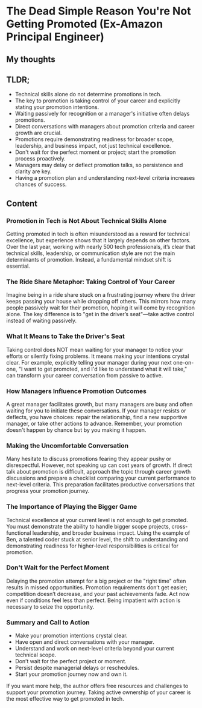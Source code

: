 # The Dead Simple Reason You're Not Getting Promoted (Ex-Amazon Principal Engineer)

## My thoughts

[my-thoughts]: #

## TLDR;

- Technical skills alone do not determine promotions in tech.
- The key to promotion is taking control of your career and explicitly stating your promotion intentions.
- Waiting passively for recognition or a manager's initiative often delays promotions.
- Direct conversations with managers about promotion criteria and career growth are crucial.
- Promotions require demonstrating readiness for broader scope, leadership, and business impact, not just technical excellence.
- Don't wait for the perfect moment or project; start the promotion process proactively.
- Managers may delay or deflect promotion talks, so persistence and clarity are key.
- Having a promotion plan and understanding next-level criteria increases chances of success.



## Content

### Promotion in Tech is Not About Technical Skills Alone
Getting promoted in tech is often misunderstood as a reward for technical excellence, but experience shows that it largely depends on other factors. Over the last year, working with nearly 500 tech professionals, it’s clear that technical skills, leadership, or communication style are not the main determinants of promotion. Instead, a fundamental mindset shift is essential.

### The Ride Share Metaphor: Taking Control of Your Career
Imagine being in a ride share stuck on a frustrating journey where the driver keeps passing your house while dropping off others. This mirrors how many people passively wait for their promotion, hoping it will come by recognition alone. The key difference is to "get in the driver’s seat"—take active control instead of waiting passively.

### What It Means to Take the Driver's Seat
Taking control does NOT mean waiting for your manager to notice your efforts or silently fixing problems. It means making your intentions crystal clear. For example, explicitly telling your manager during your next one-on-one, "I want to get promoted, and I'd like to understand what it will take," can transform your career conversation from passive to active.

### How Managers Influence Promotion Outcomes
A great manager facilitates growth, but many managers are busy and often waiting for you to initiate these conversations. If your manager resists or deflects, you have choices: repair the relationship, find a new supportive manager, or take other actions to advance. Remember, your promotion doesn't happen by chance but by you making it happen.

### Making the Uncomfortable Conversation
Many hesitate to discuss promotions fearing they appear pushy or disrespectful. However, not speaking up can cost years of growth. If direct talk about promotion is difficult, approach the topic through career growth discussions and prepare a checklist comparing your current performance to next-level criteria. This preparation facilitates productive conversations that progress your promotion journey.

### The Importance of Playing the Bigger Game
Technical excellence at your current level is not enough to get promoted. You must demonstrate the ability to handle bigger scope projects, cross-functional leadership, and broader business impact. Using the example of Ben, a talented coder stuck at senior level, the shift to understanding and demonstrating readiness for higher-level responsibilities is critical for promotion.

### Don't Wait for the Perfect Moment
Delaying the promotion attempt for a big project or the "right time" often results in missed opportunities. Promotion requirements don’t get easier; competition doesn’t decrease, and your past achievements fade. Act now even if conditions feel less than perfect. Being impatient with action is necessary to seize the opportunity.

### Summary and Call to Action
- Make your promotion intentions crystal clear.
- Have open and direct conversations with your manager.
- Understand and work on next-level criteria beyond your current technical scope.
- Don’t wait for the perfect project or moment.
- Persist despite managerial delays or reschedules.
- Start your promotion journey now and own it.

If you want more help, the author offers free resources and challenges to support your promotion journey. Taking active ownership of your career is the most effective way to get promoted in tech.
